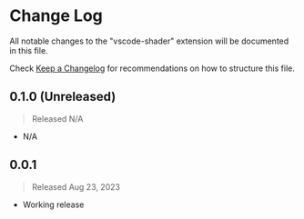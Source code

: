 # Change Log

All notable changes to the "vscode-shader" extension will be documented in this file.

Check [Keep a Changelog](http://keepachangelog.com/) for recommendations on how to structure this file.

## 0.1.0 (Unreleased)
> Released N/A

- N/A

## 0.0.1
> Released Aug 23, 2023

* Working release
